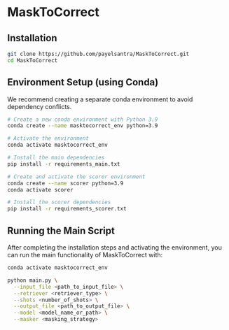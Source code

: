 # MaskToCorrect
## Installation

   ```bash
   git clone https://github.com/payelsantra/MaskToCorrect.git
   cd MaskToCorrect
```
## Environment Setup (using Conda)

We recommend creating a separate conda environment to avoid dependency conflicts.

```bash
# Create a new conda environment with Python 3.9
conda create --name masktocorrect_env python=3.9

# Activate the environment
conda activate masktocorrect_env

# Install the main dependencies
pip install -r requirements_main.txt

# Create and activate the scorer environment
conda create --name scorer python=3.9
conda activate scorer

# Install the scorer dependencies
pip install -r requirements_scorer.txt

```
## Running the Main Script

After completing the installation steps and activating the environment, you can run the main functionality of MaskToCorrect with:

```bash
conda activate masktocorrect_env

python main.py \
  --input_file <path_to_input_file> \
  --retriever <retriever_type> \
  --shots <number_of_shots> \
  --output_file <path_to_output_file> \
  --model <model_name_or_path> \
  --masker <masking_strategy>
